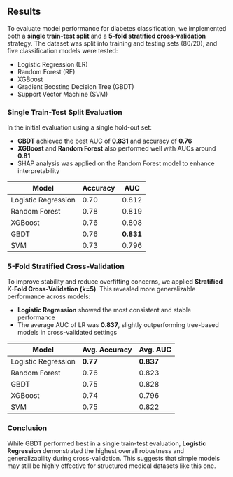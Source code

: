 ##  Results

To evaluate model performance for diabetes classification, we implemented both a **single train-test split** and a **5-fold stratified cross-validation** strategy. The dataset was split into training and testing sets (80/20), and five classification models were tested:

- Logistic Regression (LR)
- Random Forest (RF)
- XGBoost
- Gradient Boosting Decision Tree (GBDT)
- Support Vector Machine (SVM)

###  Single Train-Test Split Evaluation

In the initial evaluation using a single hold-out set:

- **GBDT** achieved the best AUC of **0.831** and accuracy of **0.76**
- **XGBoost** and **Random Forest** also performed well with AUCs around **0.81**
- SHAP analysis was applied on the Random Forest model to enhance interpretability

| Model               | Accuracy | AUC       |
| ------------------- | -------- | --------- |
| Logistic Regression | 0.70     | 0.812     |
| Random Forest       | 0.78     | 0.819     |
| XGBoost             | 0.76     | 0.808     |
| GBDT                | 0.76     | **0.831** |
| SVM                 | 0.73     | 0.796     |



###  5-Fold Stratified Cross-Validation

To improve stability and reduce overfitting concerns, we applied **Stratified K-Fold Cross-Validation (k=5)**. This revealed more generalizable performance across models:

- **Logistic Regression** showed the most consistent and stable performance
- The average AUC of LR was **0.837**, slightly outperforming tree-based models in cross-validated settings

| Model               | Avg. Accuracy | Avg. AUC  |
| ------------------- | ------------- | --------- |
| Logistic Regression | **0.77**      | **0.837** |
| Random Forest       | 0.76          | 0.823     |
| GBDT                | 0.75          | 0.828     |
| XGBoost             | 0.74          | 0.796     |
| SVM                 | 0.75          | 0.822     |



###  Conclusion

While GBDT performed best in a single train-test evaluation, **Logistic Regression** demonstrated the highest overall robustness and generalizability during cross-validation. This suggests that simple models may still be highly effective for structured medical datasets like this one.